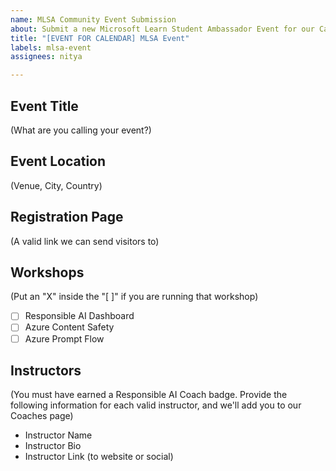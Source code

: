 ```yaml
---
name: MLSA Community Event Submission
about: Submit a new Microsoft Learn Student Ambassador Event for our Calendar
title: "[EVENT FOR CALENDAR] MLSA Event"
labels: mlsa-event
assignees: nitya

---
```


<!-- Fill in the following details and submit as an Issue -->

## Event Title
(What are you calling your event?)

## Event Location
(Venue, City, Country)

## Registration Page
(A valid link we can send visitors to)

## Workshops 
(Put an "X" inside the "[ ]" if you are running that workshop)
- [ ] Responsible AI Dashboard
- [ ] Azure Content Safety
- [ ] Azure Prompt Flow

## Instructors
(You must have earned a Responsible AI Coach badge. Provide the following information for each valid instructor, and we'll add you to our Coaches page)
- Instructor Name
- Instructor Bio
- Instructor Link (to website or social)
